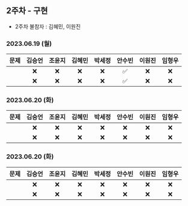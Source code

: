## 2주차 - 구현

* 2주차 불참자 : 김혜민, 이원진

### 2023.06.19 (월) 

| 문제 | 김승언 | 조윤지 | 김혜민 | 박세정 | 안수빈 | 이원진 | 임형우 |
|-|:-:|:-:|:-:|:-:|:-:|:-:|:-:|
| | ❌ | ❌ | ❌ | ❌ | ✅ | ❌ | ❌ |
| | ❌ | ❌ | ❌ | ❌ | ✅ | ❌ | ❌ |

### 2023.06.20 (화)

| 문제 | 김승언 | 조윤지 | 김혜민 | 박세정 | 안수빈 | 이원진 | 임형우 |
|-|:-:|:-:|:-:|:-:|:-:|:-:|:-:|
| | ❌ | ❌ | ❌ | ❌ | ❌ | ❌ | ❌ |
| | ❌ | ❌ | ❌ | ❌ | ❌ | ❌ | ❌ |

### 2023.06.20 (화)

| 문제 | 김승언 | 조윤지 | 김혜민 | 박세정 | 안수빈 | 이원진 | 임형우 |
|-|:-:|:-:|:-:|:-:|:-:|:-:|:-:|
| | ❌ | ❌ | ❌ | ❌ | ❌ | ❌ | ❌ |
| | ❌ | ❌ | ❌ | ❌ | ❌ | ❌ | ❌ |